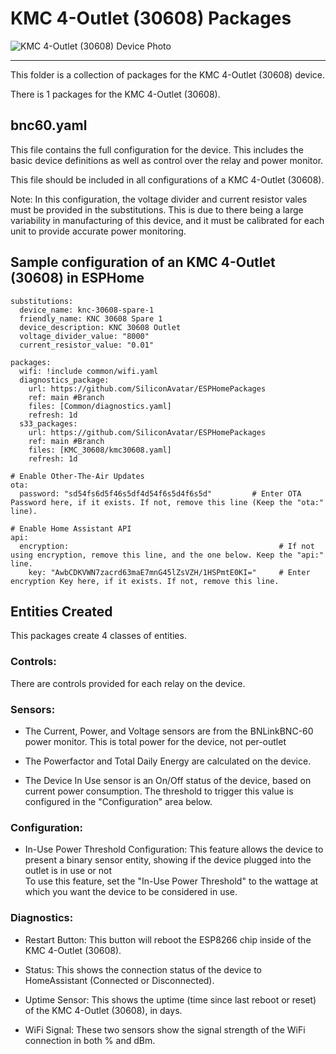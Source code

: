 # KMC 4-Outlet (30608) Packages
![KMC 4-Outlet (30608) Device Photo](../.resources/DevicePhotos/ProductPhoto_KMC-30608.png)

---

This folder is a collection of packages for the KMC 4-Outlet (30608) device.

There is 1 packages for the KMC 4-Outlet (30608).

## bnc60.yaml
This file contains the full configuration for the device.
This includes the basic device definitions as well as control over the relay and power monitor.

This file should be included in all configurations of a KMC 4-Outlet (30608).

Note: In this configuration, the voltage divider and current resistor vales must be provided in the substitutions. This is due to there being a large variability in manufacturing of this device, and it must be calibrated for each unit to provide accurate power monitoring.

## Sample configuration of an KMC 4-Outlet (30608) in ESPHome

```
substitutions:
  device_name: knc-30608-spare-1
  friendly_name: KNC 30608 Spare 1
  device_description: KNC 30608 Outlet
  voltage_divider_value: "8000"
  current_resistor_value: "0.01"

packages:
  wifi: !include common/wifi.yaml
  diagnostics_package:
    url: https://github.com/SiliconAvatar/ESPHomePackages
    ref: main #Branch
    files: [Common/diagnostics.yaml]
    refresh: 1d
  s33_packages:
    url: https://github.com/SiliconAvatar/ESPHomePackages
    ref: main #Branch
    files: [KMC_30608/kmc30608.yaml]
    refresh: 1d

# Enable Other-The-Air Updates
ota:
  password: "sd54fs6d5f46s5df4d54f6s5d4f6s5d"         # Enter OTA Password here, if it exists. If not, remove this line (Keep the "ota:" line).

# Enable Home Assistant API
api:
  encryption:                                               # If not using encryption, remove this line, and the one below. Keep the "api:" line.
    key: "AwbCDKVWN7zacrd63maE7mnG45lZsVZH/1HSPmtE0KI="     # Enter encryption Key here, if it exists. If not, remove this line.
```

## Entities Created

This packages create 4 classes of entities.

### Controls:


There are controls provided for each relay on the device.

### Sensors:


- The Current, Power, and Voltage sensors are from the BNLinkBNC-60 power monitor. This is total power for the device, not per-outlet </br>

- The Powerfactor and Total Daily Energy are calculated on the device. </br>

- The Device In Use sensor is an On/Off status of the device, based on current power consumption. The threshold to trigger this value is configured in the "Configuration" area below. 



### Configuration:


- In-Use Power Threshold Configuration: This feature allows the device to present a binary sensor entity, showing if the device plugged into the outlet is in use or not </br>
To use this feature, set the "In-Use Power Threshold" to the wattage at which you want the device to be considered in use. </br>

### Diagnostics:


- Restart Button: This button will reboot the ESP8266 chip inside of the KMC 4-Outlet (30608).

- Status: This shows the connection status of the device to HomeAssistant (Connected or Disconnected).

- Uptime Sensor: This shows the uptime (time since last reboot or reset) of the KMC 4-Outlet (30608), in days.

- WiFi Signal: These two sensors show the signal strength of the WiFi connection in both % and dBm.